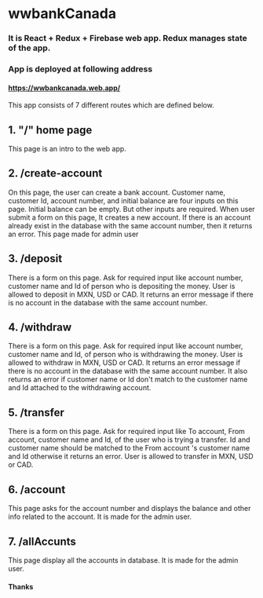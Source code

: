 # wwbankCanada

### It is React + Redux + Firebase web app. Redux manages state of the app.

### App is deployed at following address

#### https://wwbankcanada.web.app/

This app consists of 7 different routes which are defined below.

## 1. "/" home page

This page is an intro to the web app.

## 2. /create-account

On this page, the user can create a bank account. Customer name, customer Id, account number, and initial balance are four inputs on this page. Initial balance can be empty. But other inputs are required. When user submit a form on this page, It creates a new account. If there is an account already exist in the database with the same account number, then it returns an error. This page made for admin user

## 3. /deposit

There is a form on this page. Ask for required input like account number, customer name and Id of person who is depositing the money. User is allowed to deposit in MXN, USD or CAD. It returns an error message if there is no account in the database with the same account number.

## 4. /withdraw

There is a form on this page. Ask for required input like account number, customer name and Id, of person who is withdrawing the money. User is allowed to withdraw in MXN, USD or CAD. It returns an error message if there is no account in the database with the same account number. It also returns an error if customer name or Id don't match to the customer name and Id attached to the withdrawing account.

## 5. /transfer

There is a form on this page. Ask for required input like To account, From  account, customer name and Id, of the user who is trying a transfer. Id and customer name should be matched to the From account 's customer name and Id otherwise it returns an error. User is allowed to transfer in MXN, USD or CAD. 

## 6. /account

This page asks for the account number and displays the balance and other info related to the account. It is made for the admin user.

## 7. /allAccunts

This page display all the accounts in database. It is made for the admin user.

#### Thanks
